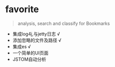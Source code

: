 # favorite
> analysis, search and classify for Bookmarks

* 集成log4j,与jetty日志	√
* 添加忽略的文件及路径		√
* 集成es					√
* 一个简单的UI页面		
* JSTOM自动分析
